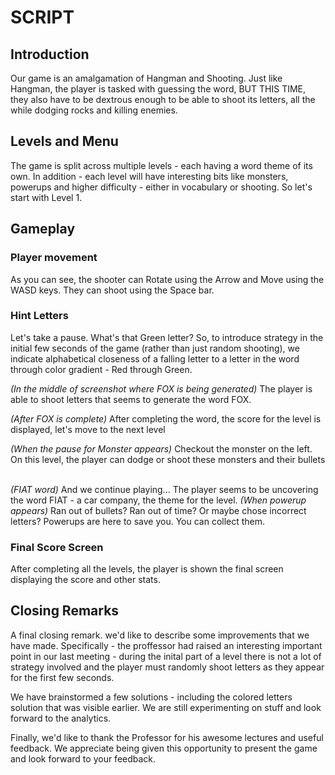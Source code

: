 # SCRIPT

## **Introduction**
Our game is an amalgamation of Hangman and Shooting. Just like Hangman, the player is tasked with guessing the word, BUT THIS TIME, they also have to be dextrous enough to be able to shoot its letters, all the while dodging rocks and killing enemies.

## **Levels and Menu**
The game is split across multiple levels - each having a word theme of its own. In addition - each level will have interesting bits like monsters, powerups and higher difficulty - either in vocabulary or shooting. So let's start with Level 1.

## **Gameplay**

### **Player movement**
As you can see, the shooter can Rotate using the Arrow and Move using the WASD keys. They can shoot using the Space bar.
&nbsp;
&nbsp;

### **Hint Letters**
Let's take a pause. What's that Green letter? So, to introduce strategy in the initial few seconds of the game (rather than just random shooting), we indicate alphabetical closeness of a falling letter to a letter in the word through color gradient - Red through Green.
&nbsp;
&nbsp;

*(In the middle of screenshot where FOX is being generated)* The player is able to shoot letters that seems to generate the word FOX.
&nbsp;
&nbsp;

*(After FOX is complete)* After completing the word, the score for the level is displayed, let's move to the next level
&nbsp;
&nbsp;

*(When the pause for Monster appears)* Checkout the monster on the left. On this level, the player can dodge or shoot these monsters and their bullets
&nbsp;
&nbsp;

*(FIAT word)* And we continue playing... The player seems to be uncovering the word FIAT - a car company, the theme for the level.
*(When powerup appears)* Ran out of bullets? Ran out of time? Or maybe chose incorrect letters? Powerups are here to save you. You can collect them.

### **Final Score Screen**
After completing all the levels, the player is shown the final screen displaying the score and other stats.
&nbsp;
&nbsp;

## **Closing Remarks**
A final closing remark. we'd like to describe some improvements that we have made. Specifically - the proffessor had raised an interesting important point in our last meeting - during the inital part of a level there is not a lot of strategy involved and the player must randomly shoot letters as they appear for the first few seconds.
&nbsp;
&nbsp;

We have brainstormed a few solutions - including the colored letters solution that was visible earlier. We are still experimenting on stuff and look forward to the analytics.
&nbsp;
&nbsp;

Finally, we'd like to thank the Professor for his awesome lectures and useful feedback. We appreciate being given this opportunity to present the game and look forward to your feedback.

